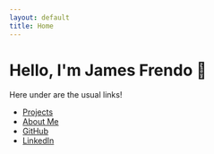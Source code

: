 ```yaml
---
layout: default
title: Home
---
```


# Hello, I'm James Frendo 👋
Here under are the usual links!

- [Projects](projects.html)
- [About Me](about.html)
- [GitHub](https://github.com/james-frendo-jf)
- [LinkedIn](https://www.linkedin.com/in/james-frendo-b0835597/)
